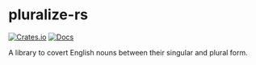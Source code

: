 # pluralize-rs

[![Crates.io](https://img.shields.io/crates/v/pluralize-rs.svg)](https://crates.io/crates/pluralize-rs)
[![Docs](https://docs.rs/pluralize-rs/badge.svg)](https://docs.rs/pluralize-rs/0.1.0/pluralize_rs/)

A library to covert English nouns between their singular and plural form.

